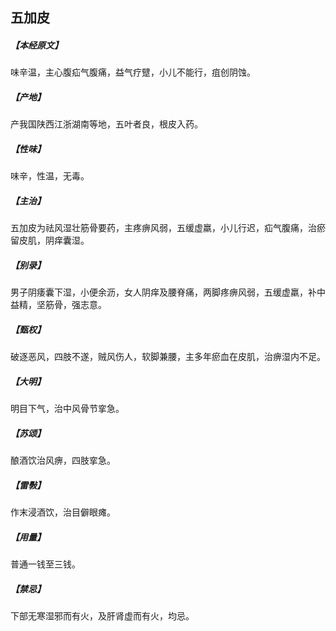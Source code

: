 ## 五加皮

##### 【本经原文】
味辛温，主心腹疝气腹痛，益气疗躄，小儿不能行，疽创阴蚀。
##### 【产地】
产我国陕西江浙湖南等地，五叶者良，根皮入药。
##### 【性味】
味辛，性温，无毒。
##### 【主治】
五加皮为祛风湿壮筋骨要药，主疼痹风弱，五缓虚羸，小儿行迟，疝气腹痛，治瘀留皮肌，阴痒囊湿。
##### 【别录】
男子阴痿囊下湿，小便余沥，女人阴痒及腰脊痛，两脚疼痹风弱，五缓虚羸，补中益精，坚筋骨，强志意。
##### 【甄权】
破逐恶风，四肢不遂，贼风伤人，软脚兼腰，主多年瘀血在皮肌，治痹湿内不足。
##### 【大明】
明目下气，治中风骨节挛急。
##### 【苏颂】
酿酒饮治风痹，四肢挛急。
##### 【雷斅】
作末浸酒饮，治目僻眼瘫。
##### 【用量】
普通一钱至三钱。
##### 【禁忌】
下部无寒湿邪而有火，及肝肾虚而有火，均忌。